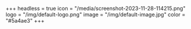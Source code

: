 +++
headless = true
icon = "/media/screenshot-2023-11-28-114215.png"
logo = "/img/default-logo.png"
image = "/img/default-image.jpg"
color = "#5a4ae3"
+++
